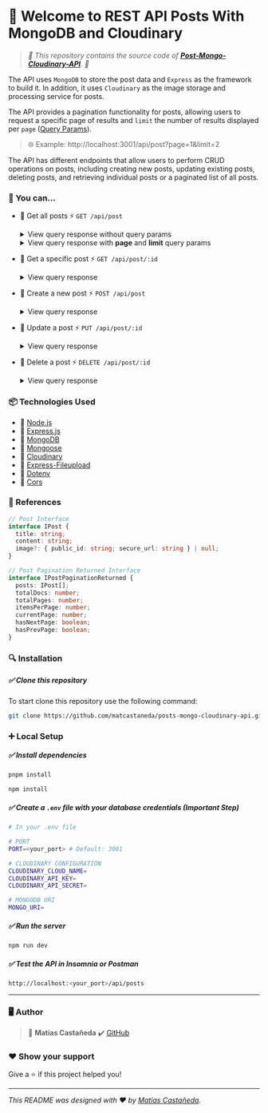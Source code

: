 # :wave: Welcome to REST API Posts With MongoDB and Cloudinary

> _:open_file_folder: This repository contains the source code of **[Post-Mongo-Cloudinary-API](https://github.com/matcastaneda/posts-mongo-cloudinary-api)**. :open_file_folder:_

The API uses `MongoDB` to store the post data and `Express` as the framework to build it. In addition, it uses `Cloudinary` as the image storage and processing service for posts.

The API provides a pagination functionality for posts, allowing users to request a specific page of results and `limit` the number of results displayed per `page` ([Query Params](https://en.wikipedia.org/wiki/Query_string)).

>	:globe_with_meridians: Example: http://localhost:3001/api/post?page=1&limit=2

The API has different endpoints that allow users to perform CRUD operations on posts, including creating new posts, updating existing posts, deleting posts, and retrieving individual posts or a paginated list of all posts.

### :rocket: You can...

- :pushpin: Get all posts :zap: `GET /api/post`
  <details><summary>View query response without query params</summary>
  <p>

  ```js
  GET http://localhost:3001/api/post
  ```

  ```js
  Status: 200 Ok
  ```

  ```json
  {
    "posts": [
      {
        "id": "640759f2f29dfc82e5464ec9",
        "title": "Title 1",
        "content": "Content 1",
        "image": {
          "public_id": "posts/g6vaiq2ooevbd8rj8z9t",
          "secure_url": "https://res.cloudinary.com/matcastaneda/image/upload/v1678221895/posts/riwqcxfvfonhadkfi5rh.jpg"
        },
        "createdAt": "2023-03-07T15:36:18.202Z",
        "updatedAt": "2023-03-07T15:36:18.202Z"
      },
      {
        "id": "64075a77f5f2b7b9ca52c135",
        "title": "Title 2",
        "content": "Content 2",
        "createdAt": "2023-03-07T15:36:18.202Z",
        "updatedAt": "2023-03-07T15:36:18.202Z"
      }
    ],
    "totalDocs": 2,
    "totalPages": 1,
    "currentPage": 1,
    "itemsPerPage": 2,
    "hasNextPage": false,
    "hasPrevPage": false
  }
  ```

  </p>
  </details>
  <details><summary>View query response with <strong>page</strong> and <strong>limit</strong> query params</summary>
  <p>
  
  | PARAM   | DEFAULT VALUE |
  | ------- | ------------- |
  | page    | 1             |
  | limit   | 10            |

  ```js
  GET http://localhost:3001/api/post?page=1&limit=1
  ```

  ```js
  Status: 200 Ok
  ```

  ```json
  {
    "posts": [
      {
        "id": "640759f2f29dfc82e5464ec9",
        "title": "Title 1",
        "content": "Content 1",
        "image": {
          "public_id": "posts/g6vaiq2ooevbd8rj8z9t",
          "secure_url": "https://res.cloudinary.com/matcastaneda/image/upload/v1678221895/posts/riwqcxfvfonhadkfi5rh.jpg"
        },
        "createdAt": "2023-03-07T15:36:18.202Z",
        "updatedAt": "2023-03-07T15:36:18.202Z"
      }
    ],
    "totalDocs": 2,
    "totalPages": 2,
    "currentPage": 1,
    "itemsPerPage": 1,
    "hasNextPage": true,
    "hasPrevPage": false
  }
  ```

  </p>
  </details>

- :pushpin: Get a specific post :zap: `GET /api/post/:id`
  <details><summary>View query response</summary>
  <p>

  ```js
  GET http://localhost:3001/api/post/640759f2f29dfc82e5464ec9
  ```

  ```js
  Status: 200 Ok
  ```

  ```json
  {
    "id": "640759f2f29dfc82e5464ec9",
    "title": "Title 1",
    "content": "Content 1",
    "image": {
      "public_id": "posts/g6vaiq2ooevbd8rj8z9t",
      "secure_url": "https://res.cloudinary.com/matcastaneda/image/upload/v1678221895/posts/riwqcxfvfonhadkfi5rh.jpg"
    },
    "createdAt": "2023-03-07T15:36:18.202Z",
    "updatedAt": "2023-03-07T15:36:18.202Z"
  }
  ```

  </p>
  </details>

- :pushpin: Create a new post :zap: `POST /api/post`
  <details><summary>View query response</summary>
  <p>

  ```js
  POST http://localhost:3001/api/post/
  ```

  | KEY     | VALUE               |
  | ------- | ------------------- |
  | title   | Title 3             |
  | content | Content 3           |
  | image?  | image-reference.png |

  ```js
  Status: 201 Created
  ```

  ```json
  {
    "id": "64075e0f800798f94e6a12f1",
    "title": "Title 3",
    "content": "Content 3",
    "image": {
      "public_id": "posts/g6vaiq2ooevbd8rj8z9t",
      "secure_url": "https://res.cloudinary.com/matcastaneda/image/upload/v1678221895/posts/riwqcxfvfonhadkfi5rh.jpg"
    },
    "createdAt": "2023-03-07T17:30:18.202Z",
    "updatedAt": "2023-03-07T17:30:18.202Z"
  }
  ```

  </p>
  </details>

- :pushpin: Update a post :zap: `PUT /api/post/:id`
  <details><summary>View query response</summary>
  <p>

  ```js
  PUT http://localhost:3001/api/post/64075e0f800798f94e6a12f1
  ```

  | KEY   | VALUE     |
  | ----- | --------- |
  | title | New Title |

  ```js
  Status: 200 Ok
  ```

  ```json
  {
    "id": "64075e0f800798f94e6a12f1",
    "title": "New Title",
    "content": "Content 3",
    "image": {
      "public_id": "posts/g6vaiq2ooevbd8rj8z9t",
      "secure_url": "https://res.cloudinary.com/matcastaneda/image/upload/v1678221895/posts/riwqcxfvfonhadkfi5rh.jpg"
    },
    "createdAt": "2023-03-07T17:30:18.202Z",
    "updatedAt": "2023-03-07T21:26:01.202Z"
  }
  ```

  </p>
  </details>

- :pushpin: Delete a post :zap: `DELETE /api/post/:id`
  <details><summary>View query response</summary>
  <p>

  ```js
  DELETE http://localhost:3001/api/post/64075e0f800798f94e6a12f1
  ```

  ```js
  Status: 204 No Content
  ```

  ```json
  []
  ```

  </p>
  </details>

### :package: Technologies Used

- :wrench: [Node.js](https://nodejs.org/en/)
- :wrench: [Express.js](https://expressjs.com/)
- :wrench: [MongoDB](https://www.mongodb.com/)
- :wrench: [Mongoose](https://mongoosejs.com/)
- :wrench: [Cloudinary](https://cloudinary.com/)
- :wrench: [Express-Fileupload](https://www.npmjs.com/package/express-fileupload)
- :wrench: [Dotenv](https://www.npmjs.com/package/dotenv)
- :wrench: [Cors](https://www.npmjs.com/package/cors)

### :memo: References

```typescript
// Post Interface
interface IPost {
  title: string;
  content: string;
  image?: { public_id: string; secure_url: string } | null;
}

// Post Pagination Returned Interface
interface IPostPaginationReturned {
  posts: IPost[];
  totalDocs: number;
  totalPages: number;
  itemsPerPage: number;
  currentPage: number;
  hasNextPage: boolean;
  hasPrevPage: boolean;
}
```

### :mag: Installation

##### :white_check_mark: Clone this repository

To start clone this repository use the following command:

```bash
git clone https://github.com/matcastaneda/posts-mongo-cloudinary-api.git
```

### :heavy_plus_sign: Local Setup

##### :white_check_mark: Install dependencies

```bash
pnpm install
```

```bash
npm install
```

##### :white_check_mark: Create a `.env` file with your database credentials **(Important Step)**

```bash
# In your .env file

# PORT
PORT=<your_port> # Default: 3001

# CLOUDINARY CONFIGURATION
CLOUDINARY_CLOUD_NAME=
CLOUDINARY_API_KEY=
CLOUDINARY_API_SECRET=

# MONGODB URI
MONGO_URI=
```

##### :white_check_mark: Run the server

```bash
npm run dev
```

##### :white_check_mark: Test the API in Insomnia or Postman

```BASH
http://localhost:<your_port>/api/posts
```

---

### :desktop_computer: Author

> :bust_in_silhouette: **Matías Castañeda** :heavy_check_mark: [GitHub](https://github.com/matcastaneda)

### :heart: Show your support

Give a :star: if this project helped you!

---

_This README was designed with :heart: by [Matías Castañeda](https://github.com/matcastaneda)._
